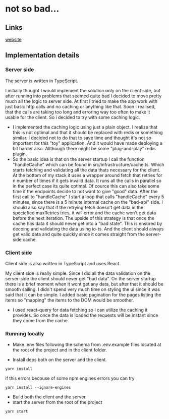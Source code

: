 # not so bad...

## Links
[website](https://not-so-bad.herokuapp.com/)

## Implementation details

### Server side

The server is written in TypeScript.

I initially thought I would implement the solution only on the client side, but after running into problems that seemed quite bad I decided to move pretty much all the logic to server side.
At first I tried to make the app work with just basic http calls and no caching or anything like that. Soon I realised, that the calls are taking too long and erroring way too often to make it usable for the client.
So i decided to try with some caching logic.

- I implemented the caching logic using just a plain object. I realize that this is not optimal and that it should be replaced with redis or something similar. I decided not to do that to save time and thought it's not so important for this "toy" application. And it would have made deploying a bit harder also. Allthough there might be some "plug-and-play" redis plugin.
- So the basic idea is that on the server startup I call the function "handleCache" which can be found in src/infrastructure/cache.ts. Which starts fetching and validating all the data thats necessary for the client. At the bottom of my stack it uses a wrapper around fetch that retries for n number of times if it gets invalid data. It runs all the calls in parallel so in the perfect case its quite optimal. Of cource this can also take some time if the endpoints decide to not want to give "good" data. After the first call to "handleCache" I start a loop that calls "handleCache" every 5 minutes, since there is a 5 minute internal cache on the "bad-api" side. I should also say that if the retrying fetch doesn't get data in the speciefied maxRetries tries, it will error and the cache won't get data before the next iteration. The upside of this strategy is that once the cache has data it should never get into a "bad state". This is ensured by decoing and validating the data using io-ts. And the client should always get valid data and quite quickly since it comes straight from the server-side cache.


### Client side

Client side is also written in TypeScript and uses React.

My client side is really simple. Since I did all the data validation on the server-side the client should never get "bad data". On the server startup there is a brief moment when it wont get any data, but after that it should be smooth sailing. I didn't spend very much time on styling the ui since it was said that it can be simple. I added basic pagination for the pages listing the items so "mapping" the items to the DOM would be smoother.

- I used react-query for data fetching so I can utilize the caching it provides. So once the data is loaded the requests will be instant since they come from the cache.

### Running locally

- Make .env files following the schema from .env.example files located at the root of the project and in the client folder.

- Install deps both on the server and the client.

```
yarn install
```

if this errors becouse of some npm engines errors you can try

```
yarn install --ignore-engines
```

- Build both the client and the server.
- start the server from the root of the project

```
yarn start
```
